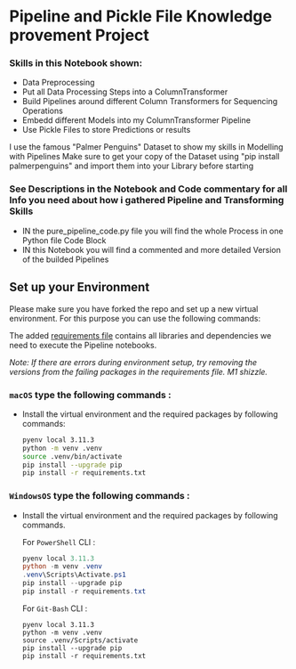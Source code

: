 # Pipeline and Pickle File Knowledge provement Project

### Skills in this Notebook shown:
- Data Preprocessing
- Put all Data Processing Steps into a ColumnTransformer
- Build Pipelines around different Column Transformers for Sequencing Operations
- Embedd different Models into my ColumnTransformer Pipeline
- Use Pickle Files to store Predictions or results


I use the famous "Palmer Penguins" Dataset to show my skills in Modelling with Pipelines 
Make sure to get your copy of the Dataset using "pip install palmerpenguins" and import them into your Library before starting

### See Descriptions in the Notebook and Code commentary for all Info you need about how i gathered Pipeline and Transforming Skills

- IN the pure_pipeline_code.py file you will find the whole Process in one Python file Code Block
- IN this Notebook you will find a commented and more detailed Version of the builded Pipelines


## Set up your Environment

Please make sure you have forked the repo and set up a new virtual environment. For this purpose you can use the following commands:

The added [requirements file](requirements.txt) contains all libraries and dependencies we need to execute the Pipeline notebooks.

*Note: If there are errors during environment setup, try removing the versions from the failing packages in the requirements file. M1 shizzle.*

### **`macOS`** type the following commands : 


- Install the virtual environment and the required packages by following commands:

    ```BASH
    pyenv local 3.11.3
    python -m venv .venv
    source .venv/bin/activate
    pip install --upgrade pip
    pip install -r requirements.txt
    ```
### **`WindowsOS`** type the following commands :

- Install the virtual environment and the required packages by following commands.

   For `PowerShell` CLI :

    ```PowerShell
    pyenv local 3.11.3
    python -m venv .venv
    .venv\Scripts\Activate.ps1
    pip install --upgrade pip
    pip install -r requirements.txt
    ```

    For `Git-Bash` CLI :
    ```
    pyenv local 3.11.3
    python -m venv .venv
    source .venv/Scripts/activate
    pip install --upgrade pip
    pip install -r requirements.txt
    ```